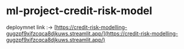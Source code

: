 # ml-project-credit-risk-model

deploymnet link :-> [https://credit-risk-modelling-gugzpf9xifzcqca8djkuws.streamlit.app/](https://credit-risk-modelling-gugzpf9xifzcqca8djkuws.streamlit.app/)
